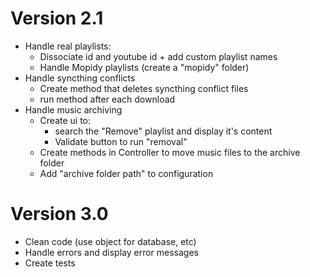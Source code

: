 # Version 2.1
- Handle real playlists:
    - Dissociate id and youtube id + add custom playlist names
    - Handle Mopidy playlists (create a "mopidy" folder)
- Handle syncthing conflicts
    - Create method that deletes syncthing conflict files 
    - run method after each download
- Handle music archiving
    - Create ui to:
        - search the "Remove" playlist and display it's content
        - Validate button to run "removal"
    - Create methods in Controller to move music files to the archive folder
    - Add "archive folder path" to configuration
# Version 3.0
- Clean code (use object for database, etc)
- Handle errors and display error messages
- Create tests